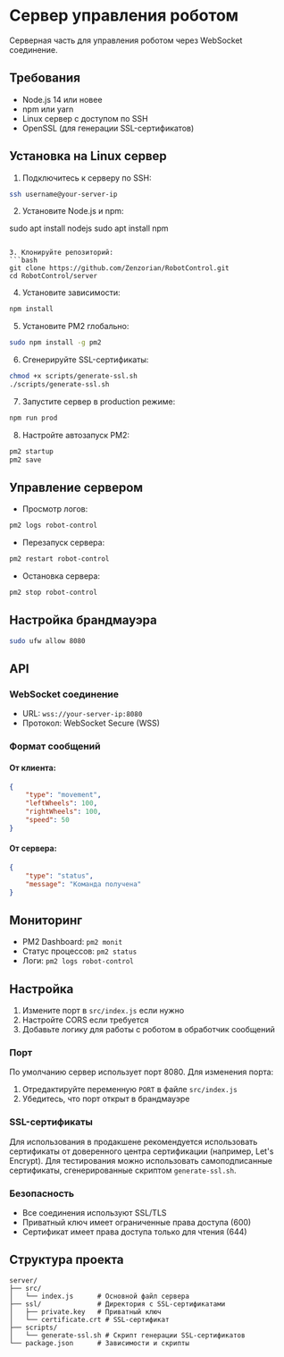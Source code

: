 # Сервер управления роботом

Серверная часть для управления роботом через WebSocket соединение.

## Требования

- Node.js 14 или новее
- npm или yarn
- Linux сервер с доступом по SSH
- OpenSSL (для генерации SSL-сертификатов)

## Установка на Linux сервер

1. Подключитесь к серверу по SSH:
```bash
ssh username@your-server-ip
```

2. Установите Node.js и npm:

sudo apt install nodejs
sudo apt install npm

```

3. Клонируйте репозиторий:
```bash
git clone https://github.com/Zenzorian/RobotControl.git
cd RobotControl/server
```

4. Установите зависимости:
```bash
npm install
```

5. Установите PM2 глобально:
```bash
sudo npm install -g pm2
```

6. Сгенерируйте SSL-сертификаты:
```bash
chmod +x scripts/generate-ssl.sh
./scripts/generate-ssl.sh
```

7. Запустите сервер в production режиме:
```bash
npm run prod
```

8. Настройте автозапуск PM2:
```bash
pm2 startup
pm2 save
```

## Управление сервером

- Просмотр логов:
```bash
pm2 logs robot-control
```

- Перезапуск сервера:
```bash
pm2 restart robot-control
```

- Остановка сервера:
```bash
pm2 stop robot-control
```

## Настройка брандмауэра

```bash
sudo ufw allow 8080
```

## API

### WebSocket соединение

- URL: `wss://your-server-ip:8080`
- Протокол: WebSocket Secure (WSS)

### Формат сообщений

#### От клиента:
```json
{
    "type": "movement",
    "leftWheels": 100,
    "rightWheels": 100,
    "speed": 50
}
```

#### От сервера:
```json
{
    "type": "status",
    "message": "Команда получена"
}
```

## Мониторинг

- PM2 Dashboard: `pm2 monit`
- Статус процессов: `pm2 status`
- Логи: `pm2 logs robot-control`

## Настройка

1. Измените порт в `src/index.js` если нужно
2. Настройте CORS если требуется
3. Добавьте логику для работы с роботом в обработчик сообщений

### Порт
По умолчанию сервер использует порт 8080. Для изменения порта:
1. Отредактируйте переменную `PORT` в файле `src/index.js`
2. Убедитесь, что порт открыт в брандмауэре

### SSL-сертификаты
Для использования в продакшене рекомендуется использовать сертификаты от доверенного центра сертификации (например, Let's Encrypt). Для тестирования можно использовать самоподписанные сертификаты, сгенерированные скриптом `generate-ssl.sh`.

### Безопасность
- Все соединения используют SSL/TLS
- Приватный ключ имеет ограниченные права доступа (600)
- Сертификат имеет права доступа только для чтения (644)

## Структура проекта
```
server/
├── src/
│   └── index.js      # Основной файл сервера
├── ssl/              # Директория с SSL-сертификатами
│   ├── private.key   # Приватный ключ
│   └── certificate.crt # SSL-сертификат
├── scripts/
│   └── generate-ssl.sh # Скрипт генерации SSL-сертификатов
└── package.json      # Зависимости и скрипты
``` 